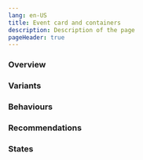```yaml
---
lang: en-US
title: Event card and containers
description: Description of the page
pageHeader: true
---
```


### Overview

### Variants

### Behaviours

### Recommendations


### States
